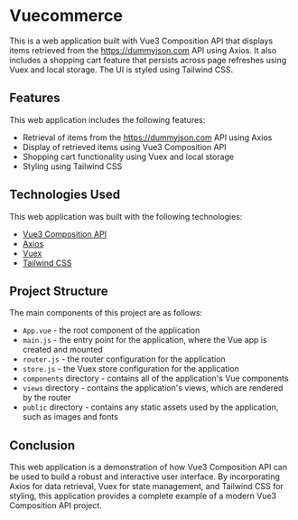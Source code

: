 # Vuecommerce

This is a web application built with Vue3 Composition API that displays items retrieved from the https://dummyjson.com API using Axios. It also includes a shopping cart feature that persists across page refreshes using Vuex and local storage. The UI is styled using Tailwind CSS.


## Features

This web application includes the following features:

- Retrieval of items from the https://dummyjson.com API using Axios
- Display of retrieved items using Vue3 Composition API
- Shopping cart functionality using Vuex and local storage
- Styling using Tailwind CSS

## Technologies Used

This web application was built with the following technologies:

- [Vue3 Composition API](https://v3.vuejs.org/guide/composition-api-introduction.html)
- [Axios](https://axios-http.com/docs/intro)
- [Vuex](https://vuex.vuejs.org/)
- [Tailwind CSS](https://tailwindcss.com/)

## Project Structure

The main components of this project are as follows:

- `App.vue` - the root component of the application
- `main.js` - the entry point for the application, where the Vue app is created and mounted
- `router.js` - the router configuration for the application
- `store.js` - the Vuex store configuration for the application
- `components` directory - contains all of the application's Vue components
- `views` directory - contains the application's views, which are rendered by the router
- `public` directory - contains any static assets used by the application, such as images and fonts

## Conclusion

This web application is a demonstration of how Vue3 Composition API can be used to build a robust and interactive user interface. By incorporating Axios for data retrieval, Vuex for state management, and Tailwind CSS for styling, this application provides a complete example of a modern Vue3 Composition API project.
